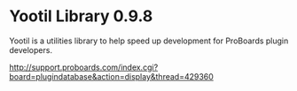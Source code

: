 Yootil Library 0.9.8
====================

Yootil is a utilities library to help speed up development for ProBoards plugin developers.

http://support.proboards.com/index.cgi?board=plugindatabase&action=display&thread=429360
